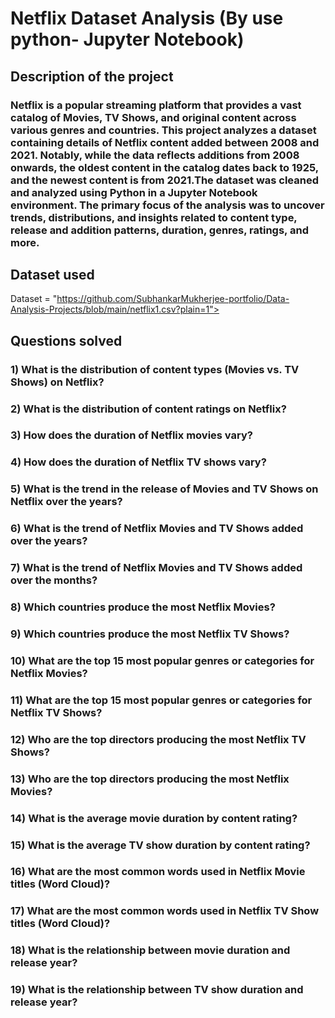 # Netflix Dataset Analysis (By use python- Jupyter Notebook)

## Description of the project 
### Netflix is a popular streaming platform that provides a vast catalog of Movies, TV Shows, and original content across various genres and countries. This project analyzes a dataset containing details of Netflix content added between 2008 and 2021. Notably, while the data reflects additions from 2008 onwards, the oldest content in the catalog dates back to 1925, and the newest content is from 2021.The dataset was cleaned and analyzed using Python in a Jupyter Notebook environment. The primary focus of the analysis was to uncover trends, distributions, and insights related to content type, release and addition patterns, duration, genres, ratings, and more.

## Dataset used
Dataset = "https://github.com/SubhankarMukherjee-portfolio/Data-Analysis-Projects/blob/main/netflix1.csv?plain=1">


 ## Questions solved
### 1) What is the distribution of content types (Movies vs. TV Shows) on Netflix?
### 2) What is the distribution of content ratings on Netflix?
### 3) How does the duration of Netflix movies vary?
### 4) How does the duration of Netflix TV shows vary?
### 5) What is the trend in the release of Movies and TV Shows on Netflix over the years?
### 6) What is the trend of Netflix Movies and TV Shows added over the years?
### 7) What is the trend of Netflix Movies and TV Shows added over the months?
### 8) Which countries produce the most Netflix Movies?
### 9) Which countries produce the most Netflix TV Shows?
### 10) What are the top 15 most popular genres or categories for Netflix Movies?
### 11) What are the top 15 most popular genres or categories for Netflix TV Shows?
### 12) Who are the top directors producing the most Netflix TV Shows?
### 13) Who are the top directors producing the most Netflix Movies?
### 14) What is the average movie duration by content rating?
### 15) What is the average TV show duration by content rating?
### 16) What are the most common words used in Netflix Movie titles (Word Cloud)?
### 17) What are the most common words used in Netflix TV Show titles (Word Cloud)?
### 18) What is the relationship between movie duration and release year?
### 19) What is the relationship between TV show duration and release year?












